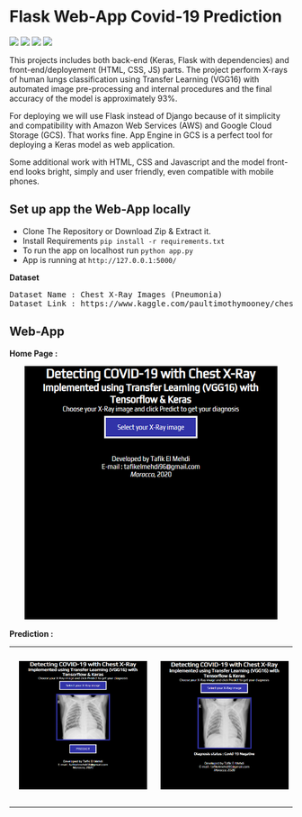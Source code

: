 # Flask Web-App Covid-19 Prediction
[![](https://img.shields.io/badge/python-3.5%2B-blue.svg)]() 
[![](https://img.shields.io/badge/Flask-1.1.2-brightgreen.svg)]()
[![](https://img.shields.io/badge/Keras-2.4.3-red.svg)]()
[![](https://img.shields.io/badge/Tensorflow-2.3.0-important.svg)]()

This projects includes both back-end (Keras, Flask with dependencies) and front-end/deployement (HTML, CSS, JS) parts. The project perform X-rays of human lungs classification using Transfer Learning (VGG16) with automated image pre-processing and internal procedures and the final accuracy of the model is approximately 93%.

For deploying we will use Flask instead of Django because of it simplicity and compatibility with Amazon Web Services (AWS) and Google Cloud Storage (GCS). That works fine. App Engine in GCS is a perfect tool for deploying a Keras model as web application. 

Some additional work with HTML, CSS and Javascript and the model front-end looks bright, simply and user friendly, even compatible with mobile phones.

## Set up app the Web-App locally
  - Clone The Repository or Download Zip & Extract it.
  - Install Requirements ```pip install -r requirements.txt```
  - To run the app on localhost run ```python app.py```
  - App is running at ```http://127.0.0.1:5000/```

**Dataset**

<pre>
Dataset Name : Chest X-Ray Images (Pneumonia)
Dataset Link : https://www.kaggle.com/paultimothymooney/chest-xray-pneumonia
</pre>

## Web-App
**Home Page :**
<p align="center">
	<img src="imgs/home_page.png"></img>
</p>

**Prediction :**
<table><tr>
<td> 
  <p align="center" style="padding: 10px">
    <img alt="Forwarding" src="imgs/predict.png" width="450">
  </p> 
</td>
<td> 
  <p align="center">
    <img alt="Routing" src="imgs/prediction_neg.png" width="450">
  </p> 
</td>
</tr></table>
